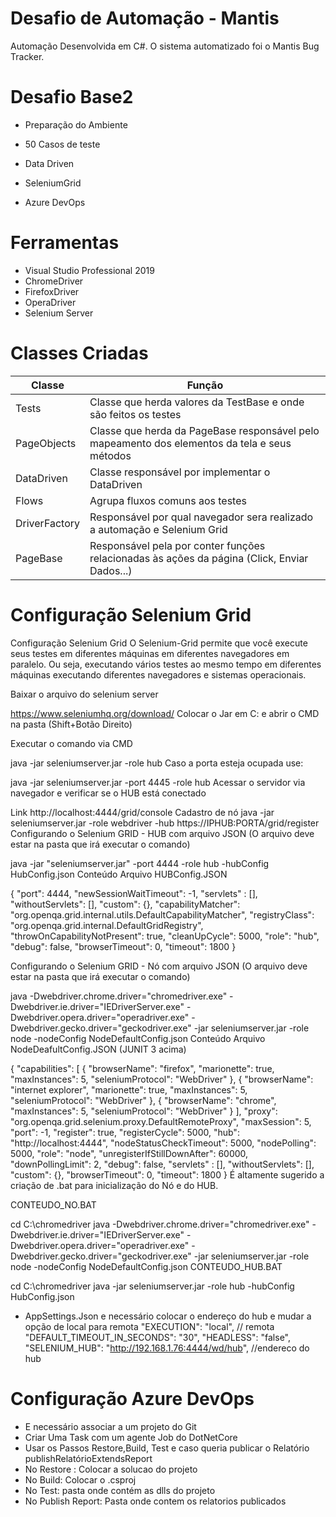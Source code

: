 # Desafio de Automação - Mantis
Automação Desenvolvida em C#. O sistema automatizado foi o Mantis Bug Tracker.

# Desafio Base2
- Preparação do Ambiente

- 50 Casos de teste 

- Data Driven

- SeleniumGrid

- Azure DevOps

# Ferramentas

- Visual Studio Professional 2019 
- ChromeDriver
- FirefoxDriver 
- OperaDriver
- Selenium Server


# Classes Criadas

| Classe | Função |
| ------ | ------ |
| Tests | Classe que herda valores da TestBase e onde são feitos os testes|
| PageObjects | Classe que herda da PageBase responsável pelo mapeamento dos elementos da tela e seus métodos|
| DataDriven | Classe responsável por implementar o DataDriven |
| Flows | Agrupa fluxos comuns aos testes |
| DriverFactory | Responsável por qual navegador sera realizado a automação e Selenium Grid |
| PageBase | Responsável pela por conter funções relacionadas às ações da página (Click, Enviar Dados...) |


# Configuração Selenium Grid
Configuração Selenium Grid
O Selenium-Grid permite que você execute seus testes em diferentes máquinas em diferentes navegadores em paralelo. Ou seja, executando vários testes ao mesmo tempo em diferentes máquinas executando diferentes navegadores e sistemas operacionais.

Baixar o arquivo do selenium server

https://www.seleniumhq.org/download/
Colocar o Jar em C: e abrir o CMD na pasta (Shift+Botão Direito)

Executar o comando via CMD

 java -jar seleniumserver.jar -role hub
Caso a porta esteja ocupada use:

 java -jar seleniumserver.jar -port 4445 -role hub
Acessar o servidor via navegador e verificar se o HUB está conectado

Link http://localhost:4444/grid/console
Cadastro de nó
java -jar seleniumserver.jar -role webdriver -hub https://IPHUB:PORTA/grid/register
Configurando o Selenium GRID - HUB com arquivo JSON (O arquivo deve estar na pasta que irá executar o comando)

java -jar "seleniumserver.jar" -port 4444 -role hub -hubConfig HubConfig.json
Conteúdo Arquivo HUBConfig.JSON

{
	  "port": 4444,
	  "newSessionWaitTimeout": -1,
	  "servlets" : [],
	  "withoutServlets": [],
	  "custom": {},
	  "capabilityMatcher": "org.openqa.grid.internal.utils.DefaultCapabilityMatcher",
	  "registryClass": "org.openqa.grid.internal.DefaultGridRegistry",
	  "throwOnCapabilityNotPresent": true,
	  "cleanUpCycle": 5000,
	  "role": "hub",
	  "debug": false,
	  "browserTimeout": 0,
	  "timeout": 1800
}

Configurando o Selenium GRID - Nó com arquivo JSON (O arquivo deve estar na pasta que irá executar o comando)

java -Dwebdriver.chrome.driver="chromedriver.exe" -Dwebdriver.ie.driver="IEDriverServer.exe" -Dwebdriver.opera.driver="operadriver.exe" -Dwebdriver.gecko.driver="geckodriver.exe" -jar seleniumserver.jar -role node -nodeConfig NodeDefaultConfig.json 
Conteúdo Arquivo NodeDeafultConfig.JSON (JUNIT 3 acima)

{
  "capabilities":
  [
    {
      "browserName": "firefox",
      "marionette": true,
      "maxInstances": 5,
      "seleniumProtocol": "WebDriver"
    },
     {
      "browserName": "internet explorer",
      "marionette": true,
      "maxInstances": 5,
      "seleniumProtocol": "WebDriver"
    },
    {
      "browserName": "chrome",
      "maxInstances": 5,
      "seleniumProtocol": "WebDriver"
    }
  ],
  "proxy": "org.openqa.grid.selenium.proxy.DefaultRemoteProxy",
  "maxSession": 5,
  "port": -1,
  "register": true,
  "registerCycle": 5000,
  "hub": "http://localhost:4444",
  "nodeStatusCheckTimeout": 5000,
  "nodePolling": 5000,
  "role": "node",
  "unregisterIfStillDownAfter": 60000,
  "downPollingLimit": 2,
  "debug": false,
  "servlets" : [],
  "withoutServlets": [],
  "custom": {},
  "browserTimeout": 0,
  "timeout": 1800
}
É altamente sugerido a criação de .bat para inicialização do Nó e do HUB.

CONTEUDO_NO.BAT

cd C:\chromedriver 
java -Dwebdriver.chrome.driver="chromedriver.exe" -Dwebdriver.ie.driver="IEDriverServer.exe" -Dwebdriver.opera.driver="operadriver.exe" -Dwebdriver.gecko.driver="geckodriver.exe" -jar seleniumserver.jar -role node -nodeConfig NodeDefaultConfig.json 
CONTEUDO_HUB.BAT

cd C:\chromedriver 
java -jar seleniumserver.jar -role hub -hubConfig HubConfig.json

- AppSettings.Json e necessário colocar o endereço do hub e mudar a opção de local para remota 
  "EXECUTION": "local", // remota
  "DEFAULT_TIMEOUT_IN_SECONDS": "30",
  "HEADLESS": "false",
  "SELENIUM_HUB": "http://192.168.1.76:4444/wd/hub", //endereco do hub


# Configuração Azure DevOps
- E necessário associar a um projeto do Git
- Criar Uma Task com um agente Job do DotNetCore
- Usar os Passos Restore,Build, Test e caso queria publicar o Relatório publishRelatórioExtendsReport
- No Restore : Colocar a solucao do projeto
- No Build: Colocar o .csproj
- No Test: pasta onde contém as dlls do projeto
- No Publish Report: Pasta onde contem os relatorios publicados


